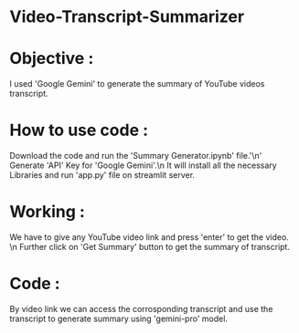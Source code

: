 # Video-Transcript-Summarizer

<h1>Objective : </h1>
I used 'Google Gemini' to generate the summary of YouTube videos transcript. 

<h1>How to use code : </h1>
Download the code and run the 'Summary Generator.ipynb' file.'\n'
Generate 'API' Key for 'Google Gemini'.\n
It will install all the necessary Libraries and run 'app.py' file on streamlit server.

<h1>Working : </h1>
We have to give any YouTube video link and press 'enter' to get the video. \n
Further click on 'Get  Summary' button to get the summary of transcript.

<h1>Code : </h1>
By video link we can access the corrosponding transcript and use the transcript to generate summary using 'gemini-pro' model.
